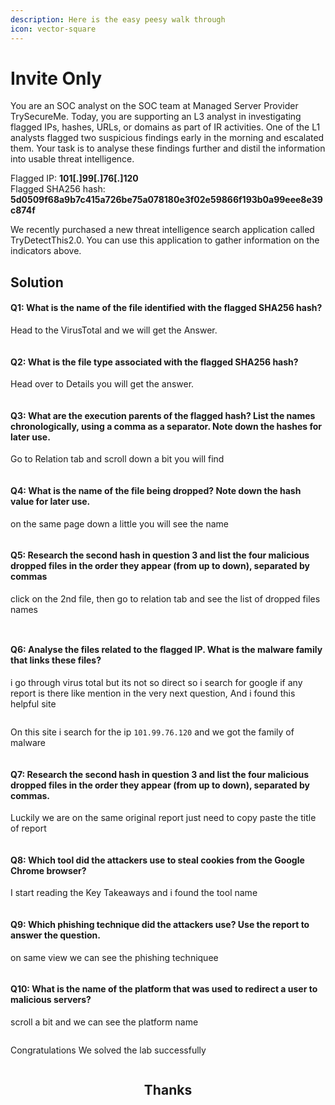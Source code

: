 ```yaml
---
description: Here is the easy peesy walk through
icon: vector-square
---
```


# Invite Only

You are an SOC analyst on the SOC team at Managed Server Provider TrySecureMe. Today, you are supporting an L3 analyst in investigating flagged IPs, hashes, URLs, or domains as part of IR activities. One of the L1 analysts flagged two suspicious findings early in the morning and escalated them. Your task is to analyse these findings further and distil the information into usable threat intelligence.

Flagged IP: **101\[.]99\[.]76\[.]120**\
Flagged SHA256 hash: **5d0509f68a9b7c415a726be75a078180e3f02e59866f193b0a99eee8e39c874f**

We recently purchased a new threat intelligence search application called TryDetectThis2.0. You can use this application to gather information on the indicators above.



## Solution

#### Q1: What is the name of the file identified with the flagged SHA256 hash?

Head to the VirusTotal and we will get the Answer.

<figure><img src="../.gitbook/assets/image (33).png" alt=""><figcaption></figcaption></figure>



#### Q2: What is the file type associated with the flagged SHA256 hash?

Head over to Details you will get the answer.

<figure><img src="../.gitbook/assets/image (45).png" alt=""><figcaption></figcaption></figure>

#### Q3: What are the execution parents of the flagged hash? List the names chronologically, using a comma as a separator. Note down the hashes for later use.

Go to Relation tab and scroll down a bit you will find&#x20;

<figure><img src="../.gitbook/assets/image (34).png" alt=""><figcaption></figcaption></figure>

#### Q4: What is the name of the file being dropped? Note down the hash value for later use.

on the same page down a little you will see the name

<figure><img src="../.gitbook/assets/image (35).png" alt=""><figcaption></figcaption></figure>

#### Q5: Research the second hash in question 3 and list the four malicious dropped files in the order they appear (from up to down), separated by commas

click on the 2nd file, then go to relation tab and see the list of dropped files names

<figure><img src="../.gitbook/assets/image (36).png" alt=""><figcaption></figcaption></figure>

<figure><img src="../.gitbook/assets/image (37).png" alt=""><figcaption></figcaption></figure>

#### Q6: Analyse the files related to the flagged IP. What is the malware family that links these files?

i go through virus total but its not so direct so i search for google if any report is there like mention in the very next question,  And i found this helpful site

<figure><img src="../.gitbook/assets/image (38).png" alt=""><figcaption></figcaption></figure>

On this site i search for the ip `101.99.76.120` and we got the family of malware  &#x20;

<figure><img src="../.gitbook/assets/image (39).png" alt=""><figcaption></figcaption></figure>

#### Q7: Research the second hash in question 3 and list the four malicious dropped files in the order they appear (from up to down), separated by commas.

Luckily we are on the same original report just need to copy paste the title of report

<figure><img src="../.gitbook/assets/image (41).png" alt=""><figcaption></figcaption></figure>

#### Q8: Which tool did the attackers use to steal cookies from the Google Chrome browser?

I start reading the Key Takeaways and i found the tool name

<figure><img src="../.gitbook/assets/image (40).png" alt=""><figcaption></figcaption></figure>

#### Q9: Which phishing technique did the attackers use? Use the report to answer the question.

on same view we can see the phishing techniquee

<figure><img src="../.gitbook/assets/image (42).png" alt=""><figcaption></figcaption></figure>

#### Q10: What is the name of the platform that was used to redirect a user to malicious servers?

scroll a bit and we can see the platform name

<figure><img src="../.gitbook/assets/image (43).png" alt=""><figcaption></figcaption></figure>

Congratulations We solved the lab successfully&#x20;

<figure><img src="../.gitbook/assets/image (44).png" alt=""><figcaption></figcaption></figure>

<h2 align="center">Thanks</h2>
